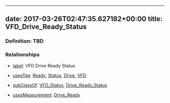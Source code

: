 
---
date: 2017-03-26T02:47:35.627182+00:00
title: VFD_Drive_Ready_Status
---
### Definition: TBD

### Relationships

* [label](http://www.w3.org/2000/01/rdf-schema#label): VFD Drive Ready Status

* [usesTag](https://brickschema.org/schema/1.0/BrickFrame#usesTag): [Ready](https://brickschema.org/schema/1.0/BrickTag#Ready), [Status](https://brickschema.org/schema/1.0/BrickTag#Status), [Drive](https://brickschema.org/schema/1.0/BrickTag#Drive), [VFD](https://brickschema.org/schema/1.0/BrickTag#VFD)

* [subClassOf](http://www.w3.org/2000/01/rdf-schema#subClassOf): [VFD_Status](https://brickschema.org/schema/1.0/Brick#VFD_Status), [Drive_Ready_Status](https://brickschema.org/schema/1.0/Brick#Drive_Ready_Status)

* [usesMeasurement](https://brickschema.org/schema/1.0/BrickFrame#usesMeasurement): [Drive_Ready](https://brickschema.org/schema/1.0/Brick#Drive_Ready)
